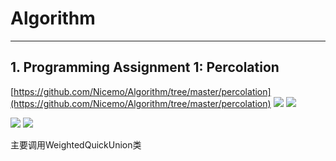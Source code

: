 # Algorithm
 

----------
## 1. Programming Assignment 1: Percolation
[https://github.com/Nicemo/Algorithm/tree/master/percolation](https://github.com/Nicemo/Algorithm/tree/master/percolation)
![](http://coursera.cs.princeton.edu/algs4/assignments/percolation-50.png) ![](http://coursera.cs.princeton.edu/algs4/assignments/percolation-100.png)

![](http://coursera.cs.princeton.edu/algs4/assignments/percolation-150.png) ![](http://coursera.cs.princeton.edu/algs4/assignments/percolation-204.png)

主要调用WeightedQuickUnion类
